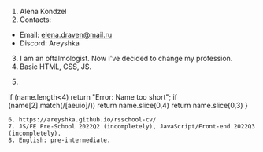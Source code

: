 1. Alena Kondzel
2. Contacts: 
* Email: elena.draven@mail.ru
* Discord: Areyshka
3. I am an oftalmologist. Now I've decided to change my profession.
4. Basic HTML, CSS, JS.
5. ```function nicknameGenerator(name){
  if (name.length<4) return "Error: Name too short";
  if (name[2].match(/[aeuio]/)) return name.slice(0,4)
  return name.slice(0,3)
  }
  ```
6. https://areyshka.github.io/rsschool-cv/
7. JS/FE Pre-School 2022Q2 (incompletely), JavaScript/Front-end 2022Q3 (incompletely).
8. English: pre-intermediate.